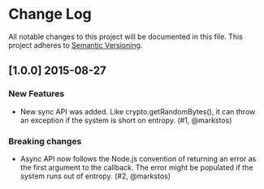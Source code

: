 
# Change Log

All notable changes to this project will be documented in this file.
This project adheres to [Semantic Versioning](http://semver.org/).

## [1.0.0] 2015-08-27

### New Features

 - New sync API was added. Like crypto.getRandomBytes(), it can throw an exception if the system 
   is short on entropy. (#1, @markstos)

### Breaking changes

- Async API now follows the Node.js convention of returning an error as the first argument
  to the callback. The error might be populated if the system runs out of entropy. (#2, @markstos)
